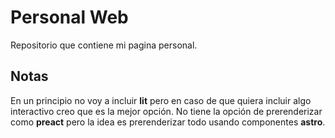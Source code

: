 # Personal Web

Repositorio que contiene mi pagina personal.

## Notas

En un principio no voy a incluir __lit__ pero en caso de que quiera incluir algo interactivo creo que es la mejor opción. No tiene la opción de prerenderizar como __preact__ pero la idea es prerenderizar todo usando componentes __astro__.
